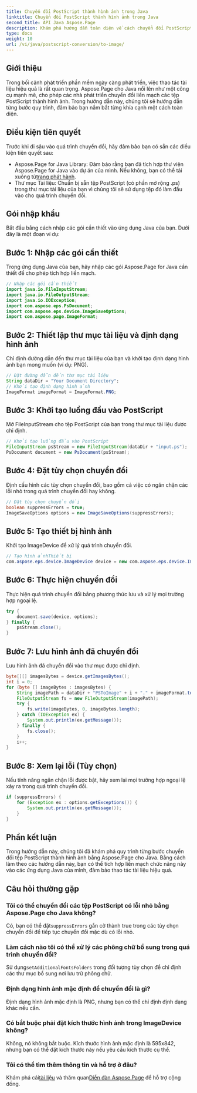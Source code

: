```yaml
---
title: Chuyển đổi PostScript thành hình ảnh trong Java
linktitle: Chuyển đổi PostScript thành hình ảnh trong Java
second_title: API Java Aspose.Page
description: Khám phá hướng dẫn toàn diện về cách chuyển đổi PostScript thành hình ảnh trong Java bằng Aspose.Page. Bao gồm hướng dẫn từng bước, Câu hỏi thường gặp và các điều kiện tiên quyết cần thiết.
type: docs
weight: 10
url: /vi/java/postscript-conversion/to-image/
---
```

## Giới thiệu
Trong bối cảnh phát triển phần mềm ngày càng phát triển, việc thao tác tài liệu hiệu quả là rất quan trọng. Aspose.Page cho Java nổi lên như một công cụ mạnh mẽ, cho phép các nhà phát triển chuyển đổi liền mạch các tệp PostScript thành hình ảnh. Trong hướng dẫn này, chúng tôi sẽ hướng dẫn từng bước quy trình, đảm bảo bạn nắm bắt từng khía cạnh một cách toàn diện.
## Điều kiện tiên quyết
Trước khi đi sâu vào quá trình chuyển đổi, hãy đảm bảo bạn có sẵn các điều kiện tiên quyết sau:
-  Aspose.Page for Java Library: Đảm bảo rằng bạn đã tích hợp thư viện Aspose.Page for Java vào dự án của mình. Nếu không, bạn có thể tải xuống từ[trang phát hành](https://releases.aspose.com/page/java/).
- Thư mục Tài liệu: Chuẩn bị sẵn tệp PostScript (có phần mở rộng .ps) trong thư mục tài liệu của bạn vì chúng tôi sẽ sử dụng tệp đó làm đầu vào cho quá trình chuyển đổi.
## Gói nhập khẩu
Bắt đầu bằng cách nhập các gói cần thiết vào ứng dụng Java của bạn. Dưới đây là một đoạn ví dụ:
## Bước 1: Nhập các gói cần thiết
Trong ứng dụng Java của bạn, hãy nhập các gói Aspose.Page for Java cần thiết để cho phép tích hợp liền mạch.
```java
// Nhập các gói cần thiết
import java.io.FileInputStream;
import java.io.FileOutputStream;
import java.io.IOException;
import com.aspose.eps.PsDocument;
import com.aspose.eps.device.ImageSaveOptions;
import com.aspose.page.ImageFormat;

```
## Bước 2: Thiết lập thư mục tài liệu và định dạng hình ảnh
Chỉ định đường dẫn đến thư mục tài liệu của bạn và khởi tạo định dạng hình ảnh bạn mong muốn (ví dụ: PNG).
```java
// Đặt đường dẫn đến thư mục tài liệu
String dataDir = "Your Document Directory";
// Khởi tạo định dạng hình ảnh
ImageFormat imageFormat = ImageFormat.PNG;
```
## Bước 3: Khởi tạo luồng đầu vào PostScript
Mở FileInputStream cho tệp PostScript của bạn trong thư mục tài liệu được chỉ định.
```java
// Khởi tạo luồng đầu vào PostScript
FileInputStream psStream = new FileInputStream(dataDir + "input.ps");
PsDocument document = new PsDocument(psStream);
```
## Bước 4: Đặt tùy chọn chuyển đổi
Định cấu hình các tùy chọn chuyển đổi, bao gồm cả việc có ngăn chặn các lỗi nhỏ trong quá trình chuyển đổi hay không.
```java
// Đặt tùy chọn chuyển đổi
boolean suppressErrors = true;
ImageSaveOptions options = new ImageSaveOptions(suppressErrors);
```
## Bước 5: Tạo thiết bị hình ảnh
Khởi tạo ImageDevice để xử lý quá trình chuyển đổi.
```java
// Tạo hình ảnhThiết bị
com.aspose.eps.device.ImageDevice device = new com.aspose.eps.device.ImageDevice();
```
## Bước 6: Thực hiện chuyển đổi
Thực hiện quá trình chuyển đổi bằng phương thức lưu và xử lý mọi trường hợp ngoại lệ.
```java
try {
    document.save(device, options);
} finally {
    psStream.close();
}
```
## Bước 7: Lưu hình ảnh đã chuyển đổi
Lưu hình ảnh đã chuyển đổi vào thư mục được chỉ định.
```java
byte[][] imagesBytes = device.getImagesBytes();
int i = 0;
for (byte [] imageBytes : imagesBytes) {
    String imagePath = dataDir + "PSToImage" + i + "." + imageFormat.toString().toLowerCase();
    FileOutputStream fs = new FileOutputStream(imagePath);
    try {
        fs.write(imageBytes, 0, imageBytes.length);
    } catch (IOException ex) {
        System.out.println(ex.getMessage());
    } finally {
        fs.close();
    }
    i++;
}
```
## Bước 8: Xem lại lỗi (Tùy chọn)
Nếu tính năng ngăn chặn lỗi được bật, hãy xem lại mọi trường hợp ngoại lệ xảy ra trong quá trình chuyển đổi.
```java
if (suppressErrors) {
    for (Exception ex : options.getExceptions()) {
        System.out.println(ex.getMessage());
    }
}
```
## Phần kết luận
Trong hướng dẫn này, chúng tôi đã khám phá quy trình từng bước chuyển đổi tệp PostScript thành hình ảnh bằng Aspose.Page cho Java. Bằng cách làm theo các hướng dẫn này, bạn có thể tích hợp liền mạch chức năng này vào các ứng dụng Java của mình, đảm bảo thao tác tài liệu hiệu quả.
## Câu hỏi thường gặp
### Tôi có thể chuyển đổi các tệp PostScript có lỗi nhỏ bằng Aspose.Page cho Java không?
 Có, bạn có thể đặt`suppressErrors` gắn cờ thành true trong các tùy chọn chuyển đổi để tiếp tục chuyển đổi mặc dù có lỗi nhỏ.
### Làm cách nào tôi có thể xử lý các phông chữ bổ sung trong quá trình chuyển đổi?
 Sử dụng`setAdditionalFontsFolders` trong đối tượng tùy chọn để chỉ định các thư mục bổ sung nơi lưu trữ phông chữ.
### Định dạng hình ảnh mặc định để chuyển đổi là gì?
Định dạng hình ảnh mặc định là PNG, nhưng bạn có thể chỉ định định dạng khác nếu cần.
### Có bắt buộc phải đặt kích thước hình ảnh trong ImageDevice không?
Không, nó không bắt buộc. Kích thước hình ảnh mặc định là 595x842, nhưng bạn có thể đặt kích thước này nếu yêu cầu kích thước cụ thể.
### Tôi có thể tìm thêm thông tin và hỗ trợ ở đâu?
 Khám phá cái[tài liệu](https://reference.aspose.com/page/java/) và thăm quan[Diễn đàn Aspose.Page](https://forum.aspose.com/c/page/39) để hỗ trợ cộng đồng.